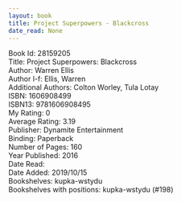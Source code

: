 ```yaml
---
layout: book
title: Project Superpowers - Blackcross
date_read: None
---
```


Book Id: 28159205<br />
Title: Project Superpowers: Blackcross<br />
Author: Warren Ellis<br />
Author l-f: Ellis, Warren<br />
Additional Authors: Colton Worley, Tula Lotay<br />
ISBN: 1606908499<br />
ISBN13: 9781606908495<br />
My Rating: 0<br />
Average Rating: 3.19<br />
Publisher: Dynamite Entertainment<br />
Binding: Paperback<br />
Number of Pages: 160<br />
Year Published: 2016<br />
Date Read: <br />
Date Added: 2019/10/15<br />
Bookshelves: kupka-wstydu<br />
Bookshelves with positions: kupka-wstydu (#198)<br />

